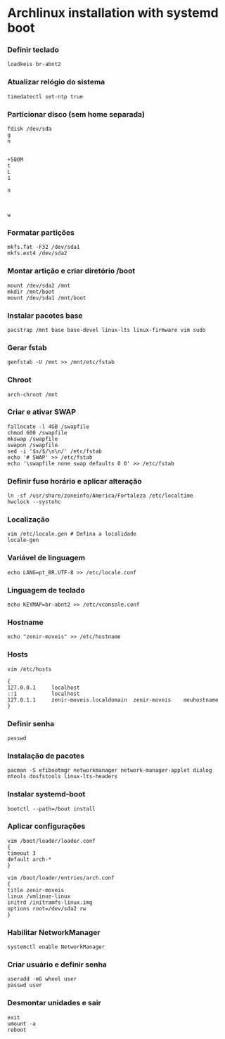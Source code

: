 # Archlinux installation with systemd boot

### Definir teclado

	loadkeis br-abnt2

### Atualizar relógio do sistema

	timedatectl set-ntp true

### Particionar disco (sem home separada)

	fdisk /dev/sda
	g
	n
	
	
	+500M
	t
	L
	1
	
	n
	
	
	
	w

### Formatar partições

	mkfs.fat -F32 /dev/sda1
	mkfs.ext4 /dev/sda2


### Montar artição e criar diretório /boot

	mount /dev/sda2 /mnt
	mkdir /mnt/boot
	mount /dev/sda1 /mnt/boot

### Instalar pacotes base

	pacstrap /mnt base base-devel linux-lts linux-firmware vim sudo

### Gerar fstab

	genfstab -U /mnt >> /mnt/etc/fstab

### Chroot

	arch-chroot /mnt

### Criar e ativar SWAP

	fallocate -l 4GB /swapfile
	chmod 600 /swapfile
	mkswap /swapfile
	swapon /swapfile
	sed -i '$s/$/\n\n/' /etc/fstab
	echo '# SWAP' >> /etc/fstab
	echo '\swapfile none swap defaults 0 0' >> /etc/fstab

### Definir fuso horário e aplicar alteração

	ln -sf /usr/share/zoneinfo/America/Fortaleza /etc/localtime
	hwclock --systohc
	
### Localização

	vim /etc/locale.gen # Defina a localidade
	locale-gen

### Variável de linguagem

	echo LANG=pt_BR.UTF-8 >> /etc/locale.conf                                                                                                                                                                          
### Linguagem de teclado                                                                                                                                                                         

	echo KEYMAP=br-abnt2 >> /etc/vconsole.conf

### Hostname

	echo "zenir-moveis" >> /etc/hostname

### Hosts

	vim /etc/hosts

	{                                                                   
	127.0.0.1     localhost                                                                                                                                       
	::1           localhost                                                                                                                                       
	127.0.1.1     zenir-moveis.localdomain	zenir-moveis    meuhostname                                                                                                                                           
	} 

### Definir senha

	passwd

### Instalação de pacotes

	pacman -S efibootmgr networkmanager network-manager-applet dialog mtools dosfstools linux-lts-headers

### Instalar systemd-boot

	bootctl --path=/boot install

### Aplicar configurações

	vim /boot/loader/loader.conf
	{
	timeout 3
	default arch-*
	}
	
	vim /boot/loader/entries/arch.conf
	{
	title zenir-moveis
	linux /vmlinuz-linux
	initrd /initramfs-linux.img
	options root=/dev/sda2 rw
	}

### Habilitar NetworkManager

	systemctl enable NetworkManager

### Criar usuário e definir senha

	useradd -mG wheel user
	passwd user

### Desmontar unidades e sair

	exit
	umount -a
	reboot

